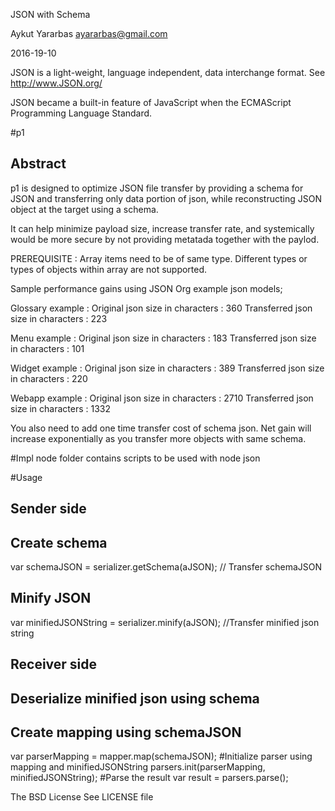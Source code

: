 JSON with Schema 

Aykut Yararbas
ayararbas@gmail.com

2016-19-10


JSON is a light-weight, language independent, data interchange format.
See http://www.JSON.org/

JSON became a built-in feature of JavaScript when the ECMAScript Programming
Language Standard.

#p1 
## Abstract 

p1 is designed to optimize JSON file transfer by providing a schema for JSON  and transferring only data portion of 
json, while reconstructing JSON object at the target using  a schema.

It can help minimize payload size, increase transfer rate, 
and systemically would be more secure by not providing metatada together with the paylod.

PREREQUISITE : 
Array items need to be of same type. Different types or types of objects within array are not supported.

Sample performance gains using  JSON Org example json models;

Glossary example :
Original json size in characters    : 360
Transferred json size in characters : 223 

Menu example :
Original json size in characters    : 183
Transferred json size in characters : 101

Widget example :
Original json size in characters    : 389
Transferred json size in characters : 220

Webapp example :
Original json size in characters    : 2710
Transferred json size in characters : 1332

You also need to add one time transfer cost of schema json.
Net gain will increase exponentially as you transfer more objects with same schema.


#Impl
node folder contains scripts to be used with node json

#Usage
## Sender side 
## Create schema
var schemaJSON = serializer.getSchema(aJSON);
// Transfer schemaJSON
## Minify JSON
var minifiedJSONString = serializer.minify(aJSON); 
//Transfer minified json string

## Receiver side
## Deserialize minified json using schema
## Create mapping using schemaJSON
var parserMapping = mapper.map(schemaJSON);
#Initialize parser using mapping and minifiedJSONString
parsers.init(parserMapping, minifiedJSONString);
#Parse the result
var result = parsers.parse(); 




The BSD License
See LICENSE file